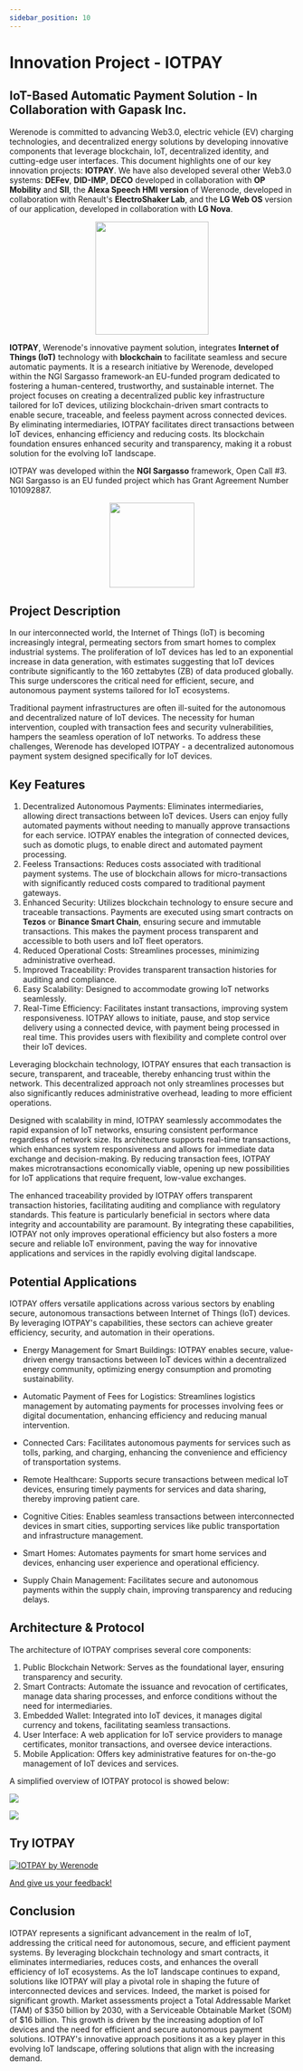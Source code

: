 ```yaml
---
sidebar_position: 10
---
```


# Innovation Project - IOTPAY

## IoT-Based Automatic Payment Solution - In Collaboration with Gapask Inc.

Werenode is committed to advancing Web3.0, electric vehicle (EV) charging technologies, and decentralized energy solutions by developing innovative components that leverage blockchain, IoT, decentralized identity, and cutting-edge user interfaces. This document highlights one of our key innovation projects: **IOTPAY**. We have also developed several other Web3.0 systems: **DEFev**, **DID-IMP**, **DECO** developed in collaboration with **OP Mobility** and **SII**, the **Alexa Speech HMI version** of Werenode, developed in collaboration with Renault's **ElectroShaker Lab**, and the **LG Web OS** version of our application, developed in collaboration with **LG Nova**. 

<div align="center">
<a href="https://werenode.com/" target="_blank" rel="noopener noreferrer">
    <img src="/img/logo_IOTPAY.png" width="200" height="auto"></img>
</a>
</div>

**IOTPAY**, Werenode's innovative payment solution, integrates **Internet of Things (IoT)** technology with **blockchain** to facilitate seamless and secure automatic payments. It is a research initiative by Werenode, developed within the NGI Sargasso framework-an EU-funded program dedicated to fostering a human-centered, trustworthy, and sustainable internet. The project focuses on creating a decentralized public key infrastructure tailored for IoT devices, utilizing blockchain-driven smart contracts to enable secure, traceable, and feeless payment across connected devices. By eliminating intermediaries, IOTPAY facilitates direct transactions between IoT devices, enhancing efficiency and reducing costs. Its blockchain foundation ensures enhanced security and transparency, making it a robust solution for the evolving IoT landscape.

IOTPAY was developed within the **NGI Sargasso** framework, Open Call #3. NGI Sargasso is an EU funded project which has Grant Agreement Number 101092887.

<div align="center">
<a href="https://ngisargasso.eu/" target="_blank" rel="noopener">
    <img src="/img/Sargasso.png" width="150" height="auto"></img>
</a>
</div>

## Project Description

In our interconnected world, the Internet of Things (IoT) is becoming increasingly integral, permeating sectors from smart homes to complex industrial systems. The proliferation of IoT devices has led to an exponential increase in data generation, with estimates suggesting that IoT devices contribute significantly to the 160 zettabytes (ZB) of data produced globally. This surge underscores the critical need for efficient, secure, and autonomous payment systems tailored for IoT ecosystems.

Traditional payment infrastructures are often ill-suited for the autonomous and decentralized nature of IoT devices. The necessity for human intervention, coupled with transaction fees and security vulnerabilities, hampers the seamless operation of IoT networks. To address these challenges, Werenode has developed IOTPAY - a decentralized autonomous payment system designed specifically for IoT devices.

## Key Features

1) Decentralized Autonomous Payments: Eliminates intermediaries, allowing direct transactions between IoT devices. Users can enjoy fully automated payments without needing to manually approve transactions for each service. IOTPAY enables the integration of connected devices, such as domotic plugs, to enable direct and automated payment processing.
2) Feeless Transactions: Reduces costs associated with traditional payment systems. The use of blockchain allows for micro-transactions with significantly reduced costs compared to traditional payment gateways.
3) Enhanced Security: Utilizes blockchain technology to ensure secure and traceable transactions. Payments are executed using smart contracts on **Tezos** or **Binance Smart Chain**, ensuring secure and immutable transactions. This makes the payment process transparent and accessible to both users and IoT fleet operators.
4) Reduced Operational Costs: Streamlines processes, minimizing administrative overhead.
5) Improved Traceability: Provides transparent transaction histories for auditing and compliance.
6) Easy Scalability: Designed to accommodate growing IoT networks seamlessly.
7) Real-Time Efficiency: Facilitates instant transactions, improving system responsiveness. IOTPAY allows to initiate, pause, and stop service delivery using a connected device, with payment being processed in real time. This provides users with flexibility and complete control over their IoT devices.

Leveraging blockchain technology, IOTPAY ensures that each transaction is secure, transparent, and traceable, thereby enhancing trust within the network. This decentralized approach not only streamlines processes but also significantly reduces administrative overhead, leading to more efficient operations.

Designed with scalability in mind, IOTPAY seamlessly accommodates the rapid expansion of IoT networks, ensuring consistent performance regardless of network size. Its architecture supports real-time transactions, which enhances system responsiveness and allows for immediate data exchange and decision-making. By reducing transaction fees, IOTPAY makes microtransactions economically viable, opening up new possibilities for IoT applications that require frequent, low-value exchanges.

The enhanced traceability provided by IOTPAY offers transparent transaction histories, facilitating auditing and compliance with regulatory standards. This feature is particularly beneficial in sectors where data integrity and accountability are paramount. By integrating these capabilities, IOTPAY not only improves operational efficiency but also fosters a more secure and reliable IoT environment, paving the way for innovative applications and services in the rapidly evolving digital landscape.

## Potential Applications

IOTPAY offers versatile applications across various sectors by enabling secure, autonomous transactions between Internet of Things (IoT) devices. By leveraging IOTPAY's capabilities, these sectors can achieve greater efficiency, security, and automation in their operations.

- Energy Management for Smart Buildings: IOTPAY enables secure, value-driven energy transactions between IoT devices within a decentralized energy community, optimizing energy consumption and promoting sustainability.

- Automatic Payment of Fees for Logistics: Streamlines logistics management by automating payments for processes involving fees or digital documentation, enhancing efficiency and reducing manual intervention.

- Connected Cars: Facilitates autonomous payments for services such as tolls, parking, and charging, enhancing the convenience and efficiency of transportation systems.

- Remote Healthcare: Supports secure transactions between medical IoT devices, ensuring timely payments for services and data sharing, thereby improving patient care.

- Cognitive Cities: Enables seamless transactions between interconnected devices in smart cities, supporting services like public transportation and infrastructure management.

- Smart Homes: Automates payments for smart home services and devices, enhancing user experience and operational efficiency.

- Supply Chain Management: Facilitates secure and autonomous payments within the supply chain, improving transparency and reducing delays.

## Architecture & Protocol

The architecture of IOTPAY comprises several core components:

1) Public Blockchain Network: Serves as the foundational layer, ensuring transparency and security.
2) Smart Contracts: Automate the issuance and revocation of certificates, manage data sharing processes, and enforce conditions without the need for intermediaries.
3) Embedded Wallet: Integrated into IoT devices, it manages digital currency and tokens, facilitating seamless transactions.
4) User Interface: A web application for IoT service providers to manage certificates, monitor transactions, and oversee device interactions.
5) Mobile Application: Offers key administrative features for on-the-go management of IoT devices and services.

A simplified overview of IOTPAY protocol is showed below:

<img src="/img/IOTPAY_protocol1.png"></img>

<img src="/img/IOTPAY_protocol2.png"></img>

## Try IOTPAY

[![IOTPAY by Werenode](/img/logo_IOTPAY.png)](https://iotpay.werenode.io)

[And give us your feedback!](https://docs.google.com/forms/d/1-JWTfjeJG5ymB0Gcm6YfhZrTJekcClTlujCdKkRZ3Os)

## Conclusion

IOTPAY represents a significant advancement in the realm of IoT, addressing the critical need for autonomous, secure, and efficient payment systems. By leveraging blockchain technology and smart contracts, it eliminates intermediaries, reduces costs, and enhances the overall efficiency of IoT ecosystems. As the IoT landscape continues to expand, solutions like IOTPAY will play a pivotal role in shaping the future of interconnected devices and services. Indeed, the market is poised for significant growth. Market assessments project a Total Addressable Market (TAM) of $350 billion by 2030, with a Serviceable Obtainable Market (SOM) of $16 billion. This growth is driven by the increasing adoption of IoT devices and the need for efficient and secure autonomous payment solutions. IOTPAY's innovative approach positions it as a key player in this evolving IoT landscape, offering solutions that align with the increasing demand.
